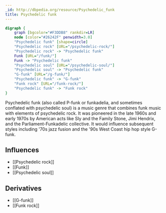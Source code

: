 ```yaml
---
_id: http://dbpedia.org/resource/Psychedelic_funk
title: Psychedelic funk
---
```


```dot
digraph {
	graph [bgcolor="#F3DDB8" rankdir=LR]
	node [color="#26242F" penwidth=3.0]
	"Psychedelic funk" [shape=circle]
	"Psychedelic rock" [URL="/psychedelic-rock/"]
	"Psychedelic rock" -> "Psychedelic funk"
	Funk [URL="/funk/"]
	Funk -> "Psychedelic funk"
	"Psychedelic soul" [URL="/psychedelic-soul/"]
	"Psychedelic soul" -> "Psychedelic funk"
	"G-funk" [URL="/g-funk/"]
	"Psychedelic funk" -> "G-funk"
	"Funk rock" [URL="/funk-rock/"]
	"Psychedelic funk" -> "Funk rock"
}
```

Psychedelic funk (also called P-funk or funkadelia, and sometimes conflated with psychedelic soul) is a music genre that combines funk music with elements of psychedelic rock. It was pioneered in the late 1960s and early 1970s by American acts like Sly and the Family Stone, Jimi Hendrix, and the Parliament-Funkadelic collective. It would influence subsequent styles including '70s jazz fusion and the '90s West Coast hip hop style G-funk.

## Influences
- [[Psychedelic rock]]
- [[Funk]]
- [[Psychedelic soul]]

## Derivatives
- [[G-funk]]
- [[Funk rock]]
